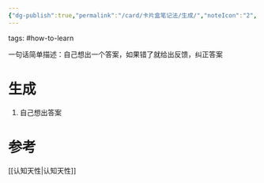 ```yaml
---
{"dg-publish":true,"permalink":"/card/卡片盒笔记法/生成/","noteIcon":"2","created":"2020-11-24T10:05:02+08:00","updated":"2024-04-16T23:18:10+08:00"}
---
```



tags: #how-to-learn 

一句话简单描述：自己想出一个答案，如果错了就给出反馈，纠正答案

# 生成

1. 自己想出答案

# 参考

[[认知天性\|认知天性]]
